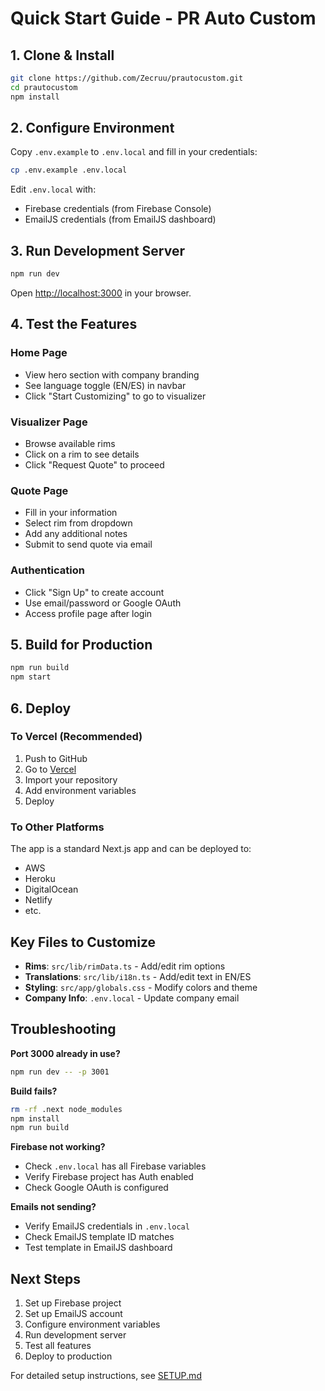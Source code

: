 # Quick Start Guide - PR Auto Custom

## 1. Clone & Install

```bash
git clone https://github.com/Zecruu/prautocustom.git
cd prautocustom
npm install
```

## 2. Configure Environment

Copy `.env.example` to `.env.local` and fill in your credentials:

```bash
cp .env.example .env.local
```

Edit `.env.local` with:
- Firebase credentials (from Firebase Console)
- EmailJS credentials (from EmailJS dashboard)

## 3. Run Development Server

```bash
npm run dev
```

Open [http://localhost:3000](http://localhost:3000) in your browser.

## 4. Test the Features

### Home Page
- View hero section with company branding
- See language toggle (EN/ES) in navbar
- Click "Start Customizing" to go to visualizer

### Visualizer Page
- Browse available rims
- Click on a rim to see details
- Click "Request Quote" to proceed

### Quote Page
- Fill in your information
- Select rim from dropdown
- Add any additional notes
- Submit to send quote via email

### Authentication
- Click "Sign Up" to create account
- Use email/password or Google OAuth
- Access profile page after login

## 5. Build for Production

```bash
npm run build
npm start
```

## 6. Deploy

### To Vercel (Recommended)
1. Push to GitHub
2. Go to [Vercel](https://vercel.com)
3. Import your repository
4. Add environment variables
5. Deploy

### To Other Platforms
The app is a standard Next.js app and can be deployed to:
- AWS
- Heroku
- DigitalOcean
- Netlify
- etc.

## Key Files to Customize

- **Rims**: `src/lib/rimData.ts` - Add/edit rim options
- **Translations**: `src/lib/i18n.ts` - Add/edit text in EN/ES
- **Styling**: `src/app/globals.css` - Modify colors and theme
- **Company Info**: `.env.local` - Update company email

## Troubleshooting

**Port 3000 already in use?**
```bash
npm run dev -- -p 3001
```

**Build fails?**
```bash
rm -rf .next node_modules
npm install
npm run build
```

**Firebase not working?**
- Check `.env.local` has all Firebase variables
- Verify Firebase project has Auth enabled
- Check Google OAuth is configured

**Emails not sending?**
- Verify EmailJS credentials in `.env.local`
- Check EmailJS template ID matches
- Test template in EmailJS dashboard

## Next Steps

1. Set up Firebase project
2. Set up EmailJS account
3. Configure environment variables
4. Run development server
5. Test all features
6. Deploy to production

For detailed setup instructions, see [SETUP.md](./SETUP.md)


